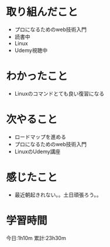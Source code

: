 # 取り組んだこと
  - プロになるためのweb技術入門
   - 読書中
  - Linux
   - Udemy視聴中

# わかったこと
  -  Linuxのコマンドとても良い復習になる

# 次やること
  - ロードマップを進める
   - プロになるためのweb技術入門
   - LinuxのUdemy講座

# 感じたこと
 - 最近朝起きれない。。土日頑張ろう。。 

# 学習時間
今日:1h10m
累計:23h30m
